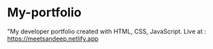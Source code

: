 # My-portfolio
"My developer portfolio created with HTML, CSS, JavaScript. Live at : https://meetsandeep.netlify.app
